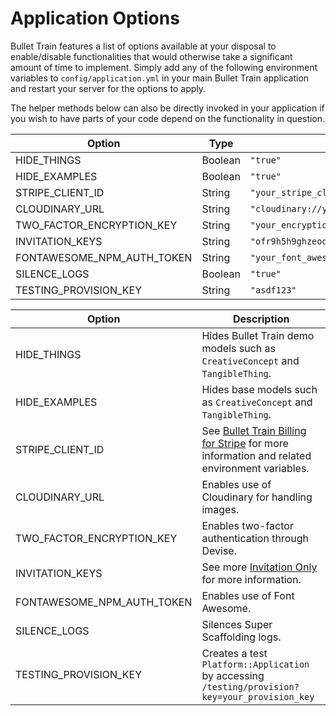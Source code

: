 # Application Options

Bullet Train features a list of options available at your disposal to enable/disable functionalities that would otherwise take a significant amount of time to implement. Simply add any of the following environment variables to `config/application.yml` in your main Bullet Train application and restart your server for the options to apply.

The helper methods below can also be directly invoked in your application if you wish to have parts of your code depend on the functionality in question.

| Option | Type | Example | Helper Methods |
| --- | --- | --- | --- |
| HIDE_THINGS | Boolean | `"true"` | `scaffolding_things_disabled?` |
| HIDE_EXAMPLES | Boolean | `"true"` | `scaffolding_things_disabled?` |
| STRIPE_CLIENT_ID | String | `"your_stripe_client_id"` | `stripe_enabled?` |
| CLOUDINARY_URL | String | `"cloudinary://your_cloudinary_token_here"` | `cloudinary_enabled?` |
| TWO_FACTOR_ENCRYPTION_KEY | String | `"your_encryption_key"` | `two_factor_enabled_authentication?` |
| INVITATION_KEYS | String | `"ofr9h5h9ghzeodh, ofr9h5h9ghzeodi"` | `invitation_keys` `invitation_only?` |
| FONTAWESOME_NPM_AUTH_TOKEN | String | `"your_font_awesome_token"` | `font_awesome?` |
| SILENCE_LOGS | Boolean | `"true"` | `silence_logs?` |
| TESTING_PROVISION_KEY | String | `"asdf123"` | N/A |

| Option | Description |
| --- | --- |
| HIDE_THINGS | Hides Bullet Train demo models such as `CreativeConcept` and `TangibleThing`. |
| HIDE_EXAMPLES | Hides base models such as `CreativeConcept` and `TangibleThing`.
| STRIPE_CLIENT_ID | See [Bullet Train Billing for Stripe](/docs/billing/stripe.md) for more information and related environment variables. |
| CLOUDINARY_URL | Enables use of Cloudinary for handling images. |
| TWO_FACTOR_ENCRYPTION_KEY | Enables two-factor authentication through Devise. |
| INVITATION_KEYS | See more [Invitation Only](/docs/invitation_only.md) for more information. |
| FONTAWESOME_NPM_AUTH_TOKEN | Enables use of Font Awesome. |
| SILENCE_LOGS | Silences Super Scaffolding logs. |
| TESTING_PROVISION_KEY | Creates a test `Platform::Application` by accessing `/testing/provision?key=your_provision_key` |
